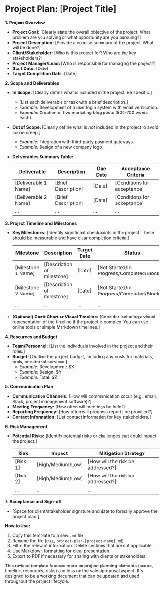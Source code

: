 # Project Plan: [Project Title]

**1. Project Overview**

*   **Project Goal:** [Clearly state the overall objective of the project. What problem are you solving or what opportunity are you pursuing?]
*   **Project Description:** [Provide a concise summary of the project. What will be done?]
*   **Client/Stakeholder:** [Who is this project for? Who are the key stakeholders?]
*   **Project Manager/Lead:** [Who is responsible for managing the project?]
*   **Start Date:** [Date]
*   **Target Completion Date:** [Date]

**2. Scope and Deliverables**

*   **In Scope:** [Clearly define what is included in the project. Be specific.]
    *   [List each deliverable or task with a brief description.]
    *   *Example:* Development of a user login system with email verification.
    *   *Example:* Creation of five marketing blog posts (500-700 words each).
*   **Out of Scope:** [Clearly define what is *not* included in the project to avoid scope creep.]
    *   *Example:* Integration with third-party payment gateways.
    *   *Example:* Design of a new company logo.
*   **Deliverables Summary Table:**

    | Deliverable | Description | Due Date | Acceptance Criteria |
    |---|---|---|---|
    | [Deliverable 1 Name] | [Brief Description] | [Date] | [Conditions for acceptance] |
    | [Deliverable 2 Name] | [Brief Description] | [Date] | [Conditions for acceptance] |
    | ... | ... | ... | ... |

**3. Project Timeline and Milestones**

*   **Key Milestones:** [Identify significant checkpoints in the project. These should be measurable and have clear completion criteria.]

    | Milestone | Description | Target Date | Status |
    |---|---|---|---|
    | [Milestone 1 Name] | [Description of milestone] | [Date] | [Not Started/In Progress/Completed/Blocked] |
    | [Milestone 2 Name] | [Description of milestone] | [Date] | [Not Started/In Progress/Completed/Blocked] |
    | ... | ... | ... | ... |

*   **(Optional) Gantt Chart or Visual Timeline:** [Consider including a visual representation of the timeline if the project is complex. You can use online tools or simple Markdown timelines.]

**4. Resources and Budget**

*   **Team/Personnel:** [List the individuals involved in the project and their roles.]
*   **Budget:** [Outline the project budget, including any costs for materials, tools, or external services.]
    *   *Example:* Development: $X
    *   *Example:* Design: $Y
    *   *Example:* Total: $Z

**5. Communication Plan**

*   **Communication Channels:** [How will communication occur (e.g., email, Slack, project management software)?]
*   **Meeting Frequency:** [How often will meetings be held?]
*   **Reporting Frequency:** [How often will progress reports be provided?]
*   **Contact Information:** [List contact information for key stakeholders.]

**6. Risk Management**

*   **Potential Risks:** [Identify potential risks or challenges that could impact the project.]

    | Risk | Impact | Mitigation Strategy |
    |---|---|---|
    | [Risk 1] | [High/Medium/Low] | [How will the risk be addressed?] |
    | [Risk 2] | [High/Medium/Low] | [How will the risk be addressed?] |
    | ... | ... | ... |

**7. Acceptance and Sign-off**

*   [Space for client/stakeholder signature and date to formally approve the project plan.]

**How to Use:**

1.  Copy this template to a new `.md` file.
2.  Rename the file (e.g., `project-plan-[project-name].md`).
3.  Fill in the relevant information. Delete sections that are not applicable.
4.  Use Markdown formatting for clear presentation.
5.  Export to PDF if necessary for sharing with clients or stakeholders.

This revised template focuses more on project planning elements (scope, timeline, resources, risks) and less on the sales/proposal aspect. It's designed to be a working document that can be updated and used throughout the project lifecycle.